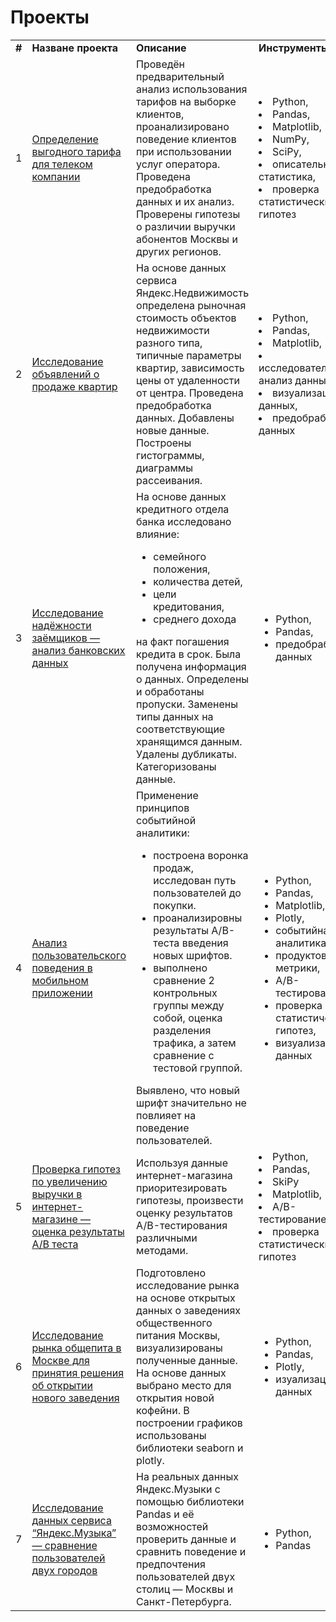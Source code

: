 # Проекты
 
<table>
 <tr>
  <td><b>#</b></td>
  <td><b>Назване проекта</b></td>
  <td><b>Описание</b></td>
  <td><b>Инструменты</b></td>
  </tr>
 <tr>
  <td>1</td>
  <td><a href scr="Analiz-tarifov-operatora-svyazi)">Определение выгодного тарифа для телеком компании</td>
  <td>Проведён предварительный анализ использования тарифов на выборке клиентов, проанализировано поведение клиентов при использовании услуг оператора. Проведена предобработка данных и их анализ. Проверены гипотезы о различии выручки абонентов Москвы и других регионов.</td>
  <td><li>Python,</li>
<li>Pandas,</li>
<li>Matplotlib,</li>
<li>NumPy,</li>
<li>SciPy,</li>
<li>описательная статистика,</li>
<li>проверка статистических гипотез</li></td>
  </tr>
  <tr>
  <td>2</td>
  <td><a href scr="https://github.com/evgeniyadubs/Portfolio/tree/main/Issledovanie-obyavleniy-o-prodazhe-kvartir">Исследование объявлений о продаже квартир</td>
  <td>На основе данных сервиса Яндекс.Недвижимость определена рыночная стоимость объектов недвижимости разного типа, типичные параметры квартир, зависимость цены от удаленности от центра. Проведена предобработка данных. Добавлены новые данные. Построены гистограммы, диаграммы рассеивания.</td>
  <td><li>Python,</li>
<li>Pandas,</li>
<li>Matplotlib,</li>
<li>исследовательский анализ данных,</li>
<li>визуализация данных,</li>
<li>предобработка данных</li></td>
  </tr>
  <tr>
  <td>3</td>
  <td><a href scr="https://github.com/evgeniyadubs/Portfolio/tree/main/Nadezhnost-zaemshikov">Исследование надёжности заёмщиков — анализ банковских данных</td>
  <td>На основе данных кредитного отдела банка исследовано влияние:<ul>
<li>семейного положения,</li>
<li>количества детей,</li>
<li>цели кредитования,</li>
<li>среднего дохода</li></ul>
на факт погашения кредита в срок. Была получена информация о данных. Определены и обработаны пропуски. Заменены типы данных на соответствующие хранящимся данным. Удалены дубликаты. Категоризованы данные.</td>
  <td><ul>
<li>Python,</li>
<li>Pandas,</li>
<li>предобработка данных</li></ul></td>
  </tr>
  <tr>
  <td>4</td>
  <td><a href scr="https://github.com/evgeniyadubs/Portfolio/tree/main/Prilozhenie-pokupki-productov">Анализ пользовательского поведения в мобильном приложении</td>
  <td>Применение принципов событийной аналитики:
<ul>
<li>построена воронка продаж, исследован путь пользователей до покупки.</li>
<li>проанализировны результаты A/B-теста введения новых шрифтов.</li>
<li>выполнено сравнение 2 контрольных группы между собой, оценка разделения трафика, а затем сравнение с тестовой группой.</li></ul>
Выявлено, что новый шрифт значительно не повлияет на поведение пользователей.</td>
  <td><ul>
<li>Python,</li>
<li>Pandas,</li>
<li>Matplotlib,</li>
<li>Plotly,</li>
<li>событийная аналитика,</li>
<li>продуктовые метрики,</li>
<li>A/B-тестирование,</li>
<li>проверка статистических гипотез,</li>
<li>визуализация данных</li></ul></td>
  </tr>
  <tr>
  <td>5</td>
  <td><a href scr="https://github.com/evgeniyadubs/Portfolio/tree/main/Proverka-gipotez-uvelicheniya-vyruchki">Проверка гипотез по увеличению выручки в интернет-магазине — оценка результаты A/B теста</td>
  <td>Используя данные интернет-магазина приоритезировать гипотезы, произвести оценку результатов A/B-тестирования различными методами.</td>
  <td><li>Python,</li>
<li>Pandas,</li>
<li>SkiPy</li>  
<li>Matplotlib,</li>
<li>A/B-тестирование,</li>
<li>проверка статистических гипотез</li></td>
  </tr>
  <tr>
  <td>6</td>
  <td><a href scr="https://github.com/evgeniyadubs/Portfolio/tree/main/Rynok_obshepita_Moskvy">Исследование рынка общепита в Москве для принятия решения об открытии нового заведения</a></td>
  <td>Подготовлено исследование рынка на основе открытых данных о заведениях общественного питания Москвы, визуализированы полученные данные. На основе данных выбрано место для открытия новой кофейни. В построении графиков использованы библиотеки seaborn и plotly.</td>
  <td><ul>
   <li>Python,</li>
<li>Pandas,</li>
<li>Plotly,</li>
<li>изуализация данных</li></ul></td>
  </tr>
  <tr>
  <td>7</td>
  <td><a href scr="https://github.com/evgeniyadubs/Portfolio/tree/main/Yandex-Music">Исследование данных сервиса “Яндекс.Музыка” — сравнение пользователей двух городов</a></td>
  <td>На реальных данных Яндекс.Музыки c помощью библиотеки Pandas и её возможностей проверить данные и сравнить поведение и предпочтения пользователей двух столиц — Москвы и Санкт-Петербурга.</td>
  <td><ul><li>Python,</li>
<li>Pandas</li></ul></td>
 </tr>
</table>
